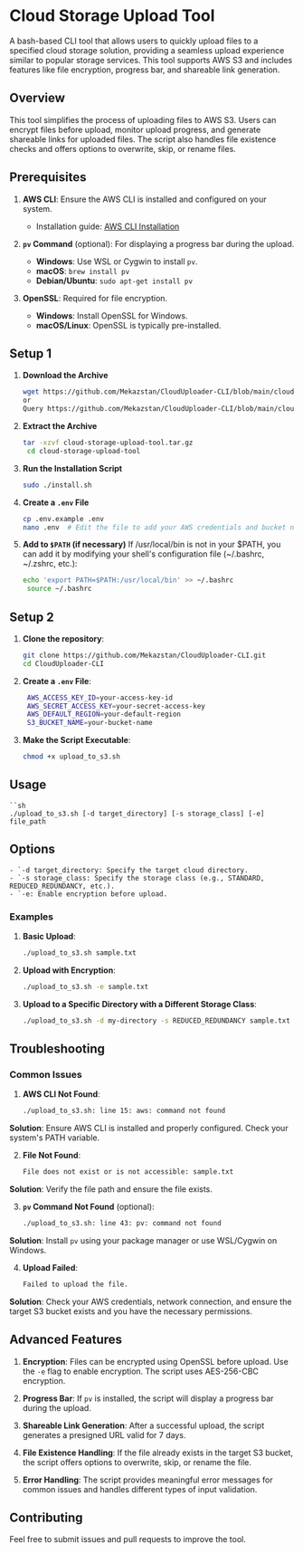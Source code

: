 # Cloud Storage Upload Tool

A bash-based CLI tool that allows users to quickly upload files to a specified cloud storage solution, providing a seamless upload experience similar to popular storage services. This tool supports AWS S3 and includes features like file encryption, progress bar, and shareable link generation.

## Overview

This tool simplifies the process of uploading files to AWS S3. Users can encrypt files before upload, monitor upload progress, and generate shareable links for uploaded files. The script also handles file existence checks and offers options to overwrite, skip, or rename files.

## Prerequisites

1. **AWS CLI**: Ensure the AWS CLI is installed and configured on your system.
   - Installation guide: [AWS CLI Installation](https://docs.aws.amazon.com/cli/latest/userguide/getting-started-install.html)
   
2. **`pv` Command** (optional): For displaying a progress bar during the upload.
   - **Windows**: Use WSL or Cygwin to install `pv`.
   - **macOS**: `brew install pv`
   - **Debian/Ubuntu**: `sudo apt-get install pv`

3. **OpenSSL**: Required for file encryption.
   - **Windows**: Install OpenSSL for Windows.
   - **macOS/Linux**: OpenSSL is typically pre-installed.

## Setup 1

1. **Download the Archive**

   ```sh
   wget https://github.com/Mekazstan/CloudUploader-CLI/blob/main/cloud-storage-upload-tool.tar.gz
   or 
   Query https://github.com/Mekazstan/CloudUploader-CLI/blob/main/cloud-storage-upload-tool.tar.gz on your browser.

2. **Extract the Archive**

   ```sh
   tar -xzvf cloud-storage-upload-tool.tar.gz
    cd cloud-storage-upload-tool

3. **Run the Installation Script**

   ```sh
   sudo ./install.sh

4. **Create a `.env` File**

   ```sh
   cp .env.example .env
   nano .env  # Edit the file to add your AWS credentials and bucket name

5. **Add to `$PATH` (if necessary)**
    If /usr/local/bin is not in your $PATH, you can add it by modifying your shell's configuration file (~/.bashrc, ~/.zshrc, etc.):
   ```sh
   echo 'export PATH=$PATH:/usr/local/bin' >> ~/.bashrc
    source ~/.bashrc


## Setup 2

1. **Clone the repository**:
   ```sh
   git clone https://github.com/Mekazstan/CloudUploader-CLI.git
   cd CloudUploader-CLI

2. **Create a `.env` File**: 
   ```sh
    AWS_ACCESS_KEY_ID=your-access-key-id
    AWS_SECRET_ACCESS_KEY=your-secret-access-key
    AWS_DEFAULT_REGION=your-default-region
    S3_BUCKET_NAME=your-bucket-name

3. **Make the Script Executable**: 
   ```sh
   chmod +x upload_to_s3.sh

## Usage

    ``sh
    ./upload_to_s3.sh [-d target_directory] [-s storage_class] [-e] file_path


## Options
    - `-d target_directory: Specify the target cloud directory.
    - `-s storage_class: Specify the storage class (e.g., STANDARD, REDUCED_REDUNDANCY, etc.).
    - `-e: Enable encryption before upload.

### Examples

1. **Basic Upload**:
   ```sh
   ./upload_to_s3.sh sample.txt

2. **Upload with Encryption**:
   ```sh
   ./upload_to_s3.sh -e sample.txt

3. **Upload to a Specific Directory with a Different Storage Class**:
   ```sh
   ./upload_to_s3.sh -d my-directory -s REDUCED_REDUNDANCY sample.txt

## Troubleshooting

### Common Issues

1. **AWS CLI Not Found**:
    ```sh
    ./upload_to_s3.sh: line 15: aws: command not found
**Solution**: Ensure AWS CLI is installed and properly configured. Check your system's PATH variable.

2. **File Not Found**:
    ```sh
    File does not exist or is not accessible: sample.txt
**Solution**: Verify the file path and ensure the file exists.

3. **`pv` Command Not Found** (optional):
    ```sh
    ./upload_to_s3.sh: line 43: pv: command not found
**Solution**: Install `pv` using your package manager or use WSL/Cygwin on Windows.

4. **Upload Failed**:
    ```sh
    Failed to upload the file.
**Solution**: Check your AWS credentials, network connection, and ensure the target S3 bucket exists and you have the necessary permissions.

## Advanced Features

1. **Encryption**:
   Files can be encrypted using OpenSSL before upload. Use the `-e` flag to enable encryption. The script uses AES-256-CBC encryption.

2. **Progress Bar**:
   If `pv` is installed, the script will display a progress bar during the upload.

3. **Shareable Link Generation**:
   After a successful upload, the script generates a presigned URL valid for 7 days.

4. **File Existence Handling**:
   If the file already exists in the target S3 bucket, the script offers options to overwrite, skip, or rename the file.

5. **Error Handling**:
   The script provides meaningful error messages for common issues and handles different types of input validation.

## Contributing

Feel free to submit issues and pull requests to improve the tool.
